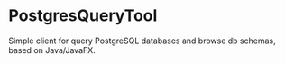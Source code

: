 # PostgresQueryTool
Simple client for query PostgreSQL databases and browse db schemas, based on Java/JavaFX.
